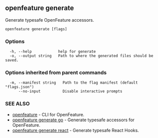 <!-- markdownlint-disable-file -->
<!-- WARNING: THIS DOC IS AUTO-GENERATED. DO NOT EDIT! -->
## openfeature generate

Generate typesafe OpenFeature accessors.

```
openfeature generate [flags]
```

### Options

```
  -h, --help            help for generate
  -o, --output string   Path to where the generated files should be saved.
```

### Options inherited from parent commands

```
  -m, --manifest string   Path to the flag manifest (default "flags.json")
      --no-input          Disable interactive prompts
```

### SEE ALSO

* [openfeature](openfeature.md)	 - CLI for OpenFeature.
* [openfeature generate go](openfeature_generate_go.md)	 - Generate typesafe accessors for OpenFeature.
* [openfeature generate react](openfeature_generate_react.md)	 - Generate typesafe React Hooks.

